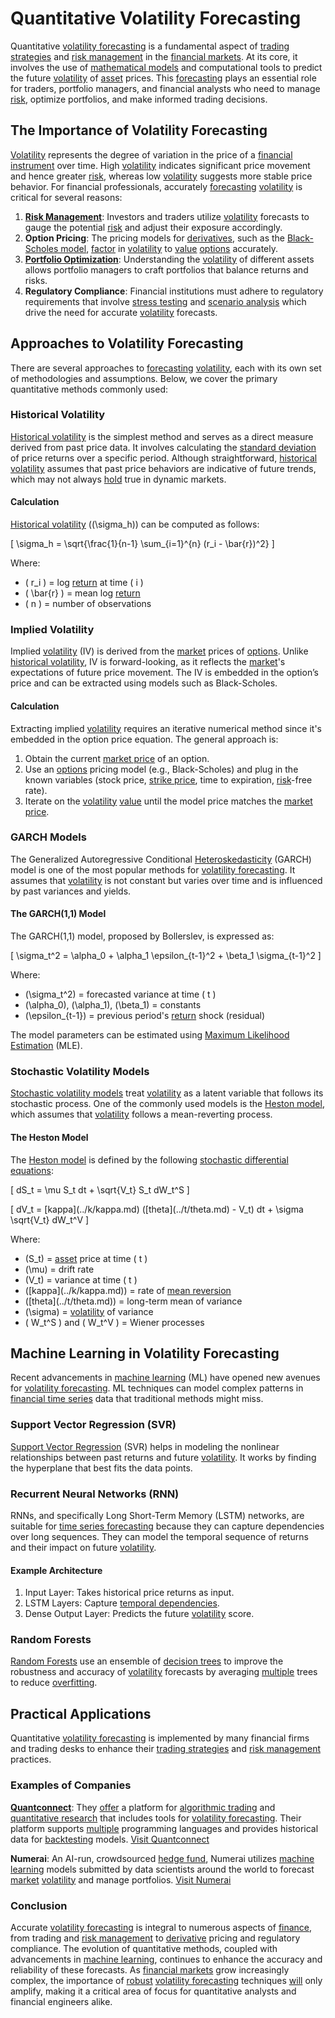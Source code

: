 # Quantitative Volatility Forecasting

Quantitative [volatility forecasting](../v/volatility_forecasting.md) is a fundamental aspect of [trading strategies](../t/trading_strategies.md) and [risk management](../r/risk_management.md) in the [financial markets](../f/financial_market.md). At its core, it involves the use of [mathematical models](../m/mathematical_models_in_trading.md) and computational tools to predict the future [volatility](../v/volatility.md) of [asset](../a/asset.md) prices. This [forecasting](../f/forecasting.md) plays an essential role for traders, portfolio managers, and financial analysts who need to manage [risk](../r/risk.md), optimize portfolios, and make informed trading decisions.

## The Importance of Volatility Forecasting

[Volatility](../v/volatility.md) represents the degree of variation in the price of a [financial instrument](../f/financial_instrument.md) over time. High [volatility](../v/volatility.md) indicates significant price movement and hence greater [risk](../r/risk.md), whereas low [volatility](../v/volatility.md) suggests more stable price behavior. For financial professionals, accurately [forecasting](../f/forecasting.md) [volatility](../v/volatility.md) is critical for several reasons:

1. **[Risk Management](../r/risk_management.md)**: Investors and traders utilize [volatility](../v/volatility.md) forecasts to gauge the potential [risk](../r/risk.md) and adjust their exposure accordingly.
2. **Option Pricing**: The pricing models for [derivatives](../d/derivatives.md), such as the [Black-Scholes model](../b/black-scholes_model.md), [factor](../f/factor.md) in [volatility](../v/volatility.md) to [value](../v/value.md) [options](../o/options.md) accurately.
3. **[Portfolio Optimization](../p/portfolio_optimization.md)**: Understanding the [volatility](../v/volatility.md) of different assets allows portfolio managers to craft portfolios that balance returns and risks.
4. **Regulatory Compliance**: Financial institutions must adhere to regulatory requirements that involve [stress testing](../s/stress_testing_in_trading.md) and [scenario analysis](../s/scenario_analysis.md) which drive the need for accurate [volatility](../v/volatility.md) forecasts.

## Approaches to Volatility Forecasting

There are several approaches to [forecasting](../f/forecasting.md) [volatility](../v/volatility.md), each with its own set of methodologies and assumptions. Below, we cover the primary quantitative methods commonly used:

### Historical Volatility

[Historical volatility](../h/historical_volatility.md) is the simplest method and serves as a direct measure derived from past price data. It involves calculating the [standard deviation](../s/standard_deviation.md) of price returns over a specific period. Although straightforward, [historical volatility](../h/historical_volatility.md) assumes that past price behaviors are indicative of future trends, which may not always [hold](../h/hold.md) true in dynamic markets.

#### Calculation

[Historical volatility](../h/historical_volatility.md) (\(\sigma_h\)) can be computed as follows:

\[
\sigma_h = \sqrt{\frac{1}{n-1} \sum_{i=1}^{n} (r_i - \bar{r})^2}
\]

Where:
- \( r_i \) = log [return](../r/return.md) at time \( i \)
- \( \bar{r} \) = mean log [return](../r/return.md)
- \( n \) = number of observations

### Implied Volatility

Implied [volatility](../v/volatility.md) (IV) is derived from the [market](../m/market.md) prices of [options](../o/options.md). Unlike [historical volatility](../h/historical_volatility.md), IV is forward-looking, as it reflects the [market](../m/market.md)'s expectations of future price movement. The IV is embedded in the option’s price and can be extracted using models such as Black-Scholes.

#### Calculation

Extracting implied [volatility](../v/volatility.md) requires an iterative numerical method since it's embedded in the option price equation. The general approach is:

1. Obtain the current [market price](../m/market_price.md) of an option.
2. Use an [options](../o/options.md) pricing model (e.g., Black-Scholes) and plug in the known variables (stock price, [strike price](../s/strike_price.md), time to expiration, [risk](../r/risk.md)-free rate).
3. Iterate on the [volatility](../v/volatility.md) [value](../v/value.md) until the model price matches the [market price](../m/market_price.md).

### GARCH Models

The Generalized Autoregressive Conditional [Heteroskedasticity](../h/heteroskedasticity.md) (GARCH) model is one of the most popular methods for [volatility forecasting](../v/volatility_forecasting.md). It assumes that [volatility](../v/volatility.md) is not constant but varies over time and is influenced by past variances and yields.

#### The GARCH(1,1) Model

The GARCH(1,1) model, proposed by Bollerslev, is expressed as:

\[
\sigma_t^2 = \alpha_0 + \alpha_1 \epsilon_{t-1}^2 + \beta_1 \sigma_{t-1}^2
\]

Where:
- \(\sigma_t^2\) = forecasted variance at time \( t \)
- \(\alpha_0\), \(\alpha_1\), \(\beta_1\) = constants
- \(\epsilon_{t-1}\) = previous period's [return](../r/return.md) shock (residual)

The model parameters can be estimated using [Maximum Likelihood Estimation](../m/maximum_likelihood_estimation.md) (MLE).

### Stochastic Volatility Models

[Stochastic volatility models](../s/stochastic_volatility_models.md) treat [volatility](../v/volatility.md) as a latent variable that follows its stochastic process. One of the commonly used models is the [Heston model](../h/heston_model.md), which assumes that [volatility](../v/volatility.md) follows a mean-reverting process.

#### The Heston Model

The [Heston model](../h/heston_model.md) is defined by the following [stochastic differential equations](../s/stochastic_differential_equations.md):

\[
dS_t = \mu S_t dt + \sqrt{V_t} S_t dW_t^S
\]

\[
dV_t = \[kappa](../k/kappa.md) (\[theta](../t/theta.md) - V_t) dt + \sigma \sqrt{V_t} dW_t^V
\]

Where:
- \(S_t\) = [asset](../a/asset.md) price at time \( t \)
- \(\mu\) = drift rate
- \(V_t\) = variance at time \( t \)
- \(\[kappa](../k/kappa.md)\) = rate of [mean reversion](../m/mean_reversion.md)
- \(\[theta](../t/theta.md)\) = long-term mean of variance
- \(\sigma\) = [volatility](../v/volatility.md) of variance
- \( W_t^S \) and \( W_t^V \) = Wiener processes

## Machine Learning in Volatility Forecasting

Recent advancements in [machine learning](../m/machine_learning.md) (ML) have opened new avenues for [volatility forecasting](../v/volatility_forecasting.md). ML techniques can model complex patterns in [financial time series](../f/financial_time_series.md) data that traditional methods might miss.

### Support Vector Regression (SVR)

[Support Vector Regression](../s/support_vector_regression.md) (SVR) helps in modeling the nonlinear relationships between past returns and future [volatility](../v/volatility.md). It works by finding the hyperplane that best fits the data points.

### Recurrent Neural Networks (RNN)

RNNs, and specifically Long Short-Term Memory (LSTM) networks, are suitable for [time series forecasting](../t/time_series_forecasting.md) because they can capture dependencies over long sequences. They can model the temporal sequence of returns and their impact on future [volatility](../v/volatility.md).

#### Example Architecture

1. Input Layer: Takes historical price returns as input.
2. LSTM Layers: Capture [temporal dependencies](../t/temporal_dependencies_in_trading.md).
3. Dense Output Layer: Predicts the future [volatility](../v/volatility.md) score.

### Random Forests

[Random Forests](../r/random_forests_in_trading.md) use an ensemble of [decision trees](../d/decision_trees.md) to improve the robustness and accuracy of [volatility](../v/volatility.md) forecasts by averaging [multiple](../m/multiple.md) trees to reduce [overfitting](../o/overfitting.md).

## Practical Applications

Quantitative [volatility forecasting](../v/volatility_forecasting.md) is implemented by many financial firms and trading desks to enhance their [trading strategies](../t/trading_strategies.md) and [risk management](../r/risk_management.md) practices.

### Examples of Companies

**[Quantconnect](../q/quantconnect.md)**: They [offer](../o/offer.md) a platform for [algorithmic trading](../a/algorithmic_trading.md) and [quantitative research](../q/quantitative_research.md) that includes tools for [volatility forecasting](../v/volatility_forecasting.md). Their platform supports [multiple](../m/multiple.md) programming languages and provides historical data for [backtesting](../b/backtesting.md) models.
[Visit Quantconnect](https://www.quantconnect.com/)

**Numerai**: An AI-run, crowdsourced [hedge fund](../h/hedge_fund.md), Numerai utilizes [machine learning](../m/machine_learning.md) models submitted by data scientists around the world to forecast [market](../m/market.md) [volatility](../v/volatility.md) and manage portfolios.
[Visit Numerai](https://numer.ai/)

### Conclusion

Accurate [volatility forecasting](../v/volatility_forecasting.md) is integral to numerous aspects of [finance](../f/finance.md), from trading and [risk management](../r/risk_management.md) to [derivative](../d/derivative.md) pricing and regulatory compliance. The evolution of quantitative methods, coupled with advancements in [machine learning](../m/machine_learning.md), continues to enhance the accuracy and reliability of these forecasts. As [financial markets](../f/financial_market.md) grow increasingly complex, the importance of [robust](../r/robust.md) [volatility forecasting](../v/volatility_forecasting.md) techniques [will](../w/will.md) only amplify, making it a critical area of focus for quantitative analysts and financial engineers alike.
